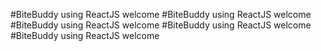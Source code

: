 #BiteBuddy 
using ReactJS
welcome
#BiteBuddy 
using ReactJS
welcome
#BiteBuddy 
using ReactJS
welcome
#BiteBuddy 
using ReactJS
welcome
#BiteBuddy 
using ReactJS
welcome
